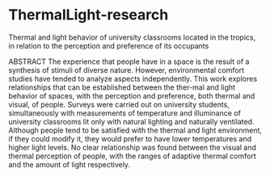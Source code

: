 # ThermalLight-research
Thermal and light behavior of university classrooms located in the tropics, in relation to the perception and preference of its occupants

ABSTRACT
The experience that people have in a space is the result of a synthesis of stimuli of diverse nature. However, environmental comfort studies have tended to analyze aspects independently. This work explores relationships that can be established between the ther-mal and light behavior of spaces, with the perception and preference, both thermal and visual, of people. Surveys were carried out on university students, simultaneously with measurements of temperature and illuminance of university classrooms lit only with natural lighting and naturally ventilated. Although people tend to be satisfied with the thermal and light environment, if they could modify it, they would prefer to have lower temperatures and higher light levels. No clear relationship was found between the visual and thermal perception of people, with the ranges of adaptive thermal comfort and the amount of light respectively.
